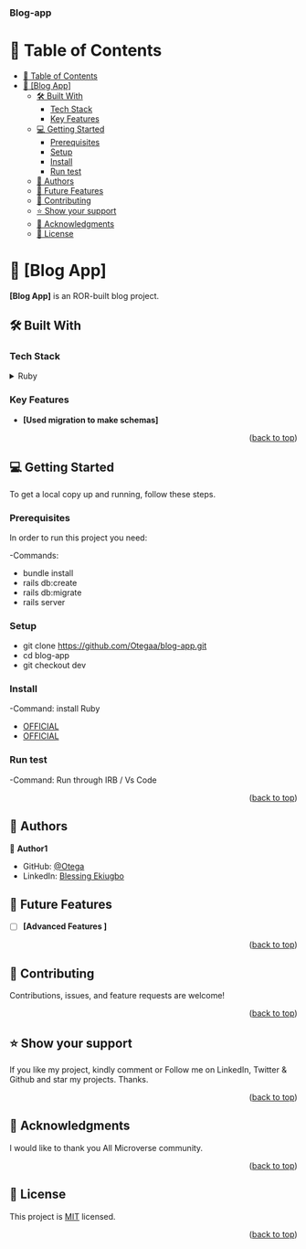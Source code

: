 <a name="readme-top"></a>

  <h3><b>Blog-app</b></h3>

</div>

<!-- TABLE OF CONTENTS -->

# 📗 Table of Contents

- [📗 Table of Contents](#-table-of-contents)
- [📖 \[Blog App\] ](#-Blog-App-)
  - [🛠 Built With ](#-built-with-)
    - [Tech Stack ](#tech-stack-)
    - [Key Features ](#key-features-)
  - [💻 Getting Started ](#-getting-started-)
    - [Prerequisites](#prerequisites)
    - [Setup](#setup)
    - [Install](#install)
    - [Run test](#run-test)
  - [👥 Authors ](#-authors-)
  - [🔭 Future Features ](#-future-features-)
  - [🤝 Contributing ](#-contributing-)
  - [⭐️ Show your support ](#️-show-your-support-)
  - [🙏 Acknowledgments ](#-acknowledgments-)
  - [📝 License ](#-license-)

<!-- PROJECT DESCRIPTION -->

# 📖 [Blog App] <a name="about-project"></a>

**[Blog App]** is an ROR-built blog project.

## 🛠 Built With <a name="built-with"></a>

### Tech Stack <a name="tech-stack"></a>

<details>
  <summary>Ruby</summary>
  <summary>Ruby on Rails</summary>
</details>

<!-- Features -->

### Key Features <a name="key-features"></a>

- **[Used migration to make schemas]**

<p align="right">(<a href="#readme-top">back to top</a>)</p>

<!-- LIVE DEMO -->

<!-- GETTING STARTED -->

## 💻 Getting Started <a name="getting-started"></a>

To get a local copy up and running, follow these steps.

### Prerequisites

In order to run this project you need:

-Commands:

- bundle install
- rails db:create
- rails db:migrate
- rails server

### Setup

- git clone https://github.com/Otegaa/blog-app.git
- cd blog-app
- git checkout dev

### Install

-Command: install Ruby

- [OFFICIAL](https://rubyinstaller.org/downloads/)
- [OFFICIAL](https://railsinstaller.dev/)

### Run test

-Command: Run through IRB / Vs Code

<p align="right">(<a href="#readme-top">back to top</a>)</p>

<!-- AUTHOR -->

## 👥 Authors <a name="authors"></a>

👤 **Author1**

- GitHub: [@Otega](https://github.com/Otegaa)
- LinkedIn: [Blessing Ekiugbo](https://www.linkedin.com/in/blessing-ekiugbo/)

## 🔭 Future Features <a name="future-features"></a>

- [ ] **[Advanced Features ]**
<p align="right">(<a href="#readme-top">back to top</a>)</p>

<!-- CONTRIBUTING -->

## 🤝 Contributing <a name="contributing"></a>

Contributions, issues, and feature requests are welcome!

<p align="right">(<a href="#readme-top">back to top</a>)</p>

<!-- SUPPORT -->

## ⭐️ Show your support <a name="support"></a>

If you like my project, kindly comment or Follow me on LinkedIn, Twitter & Github and star my projects. Thanks.

<p align="right">(<a href="#readme-top">back to top</a>)</p>

<!-- ACKNOWLEDGEMENTS -->

## 🙏 Acknowledgments <a name="acknowledgements"></a>

I would like to thank you All Microverse community.

<p align="right">(<a href="#readme-top">back to top</a>)</p>

<!-- LICENSE -->

## 📝 License <a name="license"></a>

This project is [MIT](https://github.com/Otegaa/blog-app/blob/creating-data-model/LICENSE) licensed.

<p align="right">(<a href="#readme-top">back to top</a>)</p>
